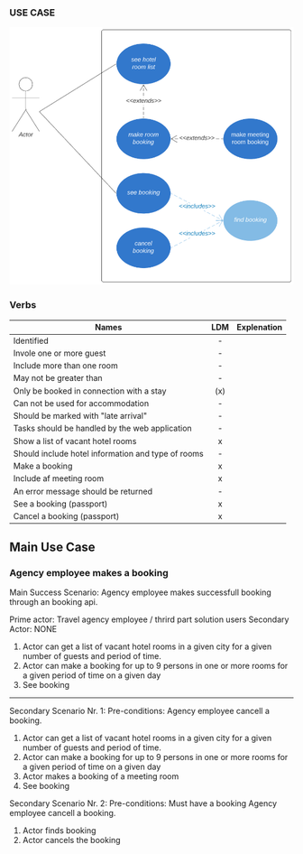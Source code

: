 ### USE CASE

![Alternate image text](UseCaseLSD.PNG)

### Verbs

|Names            |LDM           | Explenation |
|-----------------|:------------:|-------------|
|Identified |-|
|Invole one or more guest|-|
|Include more than one room|-|
|May not be greater than|-|
|Only be booked in connection with a stay|(x)|
|Can not be used for accommodation|-|
|Should be marked with "late arrival"|-|
|Tasks should be handled by the web application|-|
|Show a list of vacant hotel rooms|x|
|Should include hotel information and type of rooms|-|
|Make a booking|x|
|Include af meeting room|x|
|An error message should be returned|-|
|See a booking (passport)|x|
|Cancel a booking (passport)|x|


## Main Use Case

### Agency employee makes a booking

Main Success Scenario: 
Agency employee makes successfull booking through an booking api.

Prime actor: Travel agency employee / thrird part solution users
Secondary Actor: NONE

1. Actor can get a list of vacant hotel rooms in a given city for a given number of guests and period of time.
2. Actor can make a booking for up to 9 persons in one or more rooms for a given period of time on a given day
3. See booking

* * *


Secondary Scenario Nr. 1:
Pre-conditions: 
Agency employee cancell a booking. 

1. Actor can get a list of vacant hotel rooms in a given city for a given number of guests and period of time.
2. Actor can make a booking for up to 9 persons in one or more rooms for a given period of time on a given day
3. Actor makes a booking of a meeting room
4. See booking


Secondary Scenario Nr. 2:
Pre-conditions: Must have a booking
Agency employee cancell a booking. 

1. Actor finds booking
2. Actor cancels the booking
